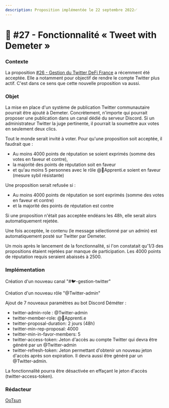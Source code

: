 ```yaml
---
description: Proposition implémentée le 22 septembre 2022✅
---
```


# 📜 #27 - Fonctionnalité « Tweet with Demeter »

### Contexte

La proposition [#26 - Gestion du Twitter DeFi France](https://docs.defi-france.org/dff/propositions/propositions-acceptees/26-gestion-du-twitter-defi-france) a récemment été acceptée. Elle a notamment pour objectif de rendre le compte Twitter plus actif. C'est dans ce sens que cette nouvelle proposition va aussi.

### Objet

La mise en place d'un système de publication Twitter communautaire pourrait être ajouté à Demeter. Concrètement, n'importe qui pourrait proposer une publication dans un canal dédié du serveur Discord. Si un administrateur Twitter la juge pertinente, il pourrait la soumettre aux votes en seulement deux clics.

Tout le monde serait invité à voter. Pour qu'une proposition soit acceptée, il faudrait que :&#x20;

* Au moins 4000 points de réputation se soient exprimés (somme des votes en faveur et contre),
* la majorité des points de réputation soit en faveur
* et qu'au moins 5 personnes avec le rôle @🐣Apprenti.e soient en faveur (mesure sybil résistante)

Une proposition serait refusée si :&#x20;

* Au moins 4000 points de réputation se sont exprimés (somme des votes en faveur et contre)
* et la majorité des points de réputation est contre

Si une proposition n'était pas acceptée endéans les 48h, elle serait alors automatiquement rejetée.

Une fois acceptée, le contenu (le message sélectionné par un admin) est automatiquement posté sur Twitter par Demeter.

Un mois après le lancement de la fonctionnalité, si l'on constatait qu'1/3 des propositions étaient rejetées par manque de participation. Les 4000 points de réputation requis seraient abaissés à 2500.&#x20;

### Implémentation

Création d'un nouveau canal "#🐦-gestion-twitter"

Création d'un nouveau rôle "@Twitter-admin"

Ajout de 7 nouveaux paramètres au bot Discord Déméter :

* twitter-admin-role : @Twitter-admin
* twitter-member-role: @🐣Apprenti.e
* twitter-proposal-duration: 2 jours (48h)
* twitter-min-rep-proposal: 4000
* twitter-min-in-favor-members: 5
* twitter-access-token: Jeton d'accès au compte Twitter qui devra être généré par un @Twitter-admin
* twitter-refresh-token: Jeton permettant d'obtenir un nouveau jeton d'accès après son expiration. Il devra aussi être généré par un @Twitter-admin.

La fonctionnalité pourra être désactivée en effaçant le jeton d'accès (twitter-access-token).

### Rédacteur

[OoTsun](http://localhost:5000/u/7X8PEdE3ERU9ob8UNY8rAUwz4073 "mention")
